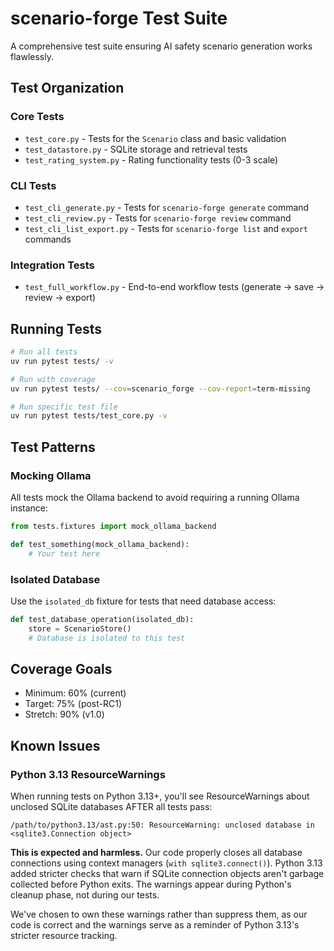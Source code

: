# scenario-forge Test Suite

A comprehensive test suite ensuring AI safety scenario generation works flawlessly.

## Test Organization

### Core Tests
- `test_core.py` - Tests for the `Scenario` class and basic validation
- `test_datastore.py` - SQLite storage and retrieval tests
- `test_rating_system.py` - Rating functionality tests (0-3 scale)

### CLI Tests  
- `test_cli_generate.py` - Tests for `scenario-forge generate` command
- `test_cli_review.py` - Tests for `scenario-forge review` command
- `test_cli_list_export.py` - Tests for `scenario-forge list` and `export` commands

### Integration Tests
- `test_full_workflow.py` - End-to-end workflow tests (generate → save → review → export)

## Running Tests

```bash
# Run all tests
uv run pytest tests/ -v

# Run with coverage
uv run pytest tests/ --cov=scenario_forge --cov-report=term-missing

# Run specific test file
uv run pytest tests/test_core.py -v
```

## Test Patterns

### Mocking Ollama
All tests mock the Ollama backend to avoid requiring a running Ollama instance:

```python
from tests.fixtures import mock_ollama_backend

def test_something(mock_ollama_backend):
    # Your test here
```

### Isolated Database
Use the `isolated_db` fixture for tests that need database access:

```python
def test_database_operation(isolated_db):
    store = ScenarioStore()
    # Database is isolated to this test
```

## Coverage Goals
- Minimum: 60% (current)
- Target: 75% (post-RC1)
- Stretch: 90% (v1.0)

## Known Issues

### Python 3.13 ResourceWarnings
When running tests on Python 3.13+, you'll see ResourceWarnings about unclosed SQLite databases AFTER all tests pass:

```
/path/to/python3.13/ast.py:50: ResourceWarning: unclosed database in <sqlite3.Connection object>
```

**This is expected and harmless.** Our code properly closes all database connections using context managers (`with sqlite3.connect()`). Python 3.13 added stricter checks that warn if SQLite connection objects aren't garbage collected before Python exits. The warnings appear during Python's cleanup phase, not during our tests.

We've chosen to own these warnings rather than suppress them, as our code is correct and the warnings serve as a reminder of Python 3.13's stricter resource tracking.